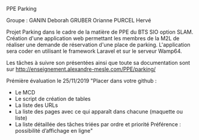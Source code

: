 PPE Parking

Groupe :
    GANIN Deborah
    GRUBER Orianne
    PURCEL Hervé
    
 Projet Parking dans le cadre de la matière de PPE du BTS SIO option SLAM.
 Création d'une application web permettant les membres de la M2L de réaliser une demande de réservation d'une place de parking.
 L'application sera coder en utilisant le framework Laravel et sur le serveur Wamp64.
 
 Les tâches à suivre son présentées ainsi que toute sa documentation sont sur http://enseignement.alexandre-mesle.com/PPE/parking/
 
 Prémière évaluation le 25/11/2019
"Placer dans votre github :
-	Le MCD
-	Le script de création de tables
-	La liste des URLs
-	La liste des pages avec ce qui apparaît dans chacune (maquette ou liste)
-	La liste détaillée des tâches triées par ordre et priorité
Préférence : possibilité d’affichage en ligne" 

    
    
